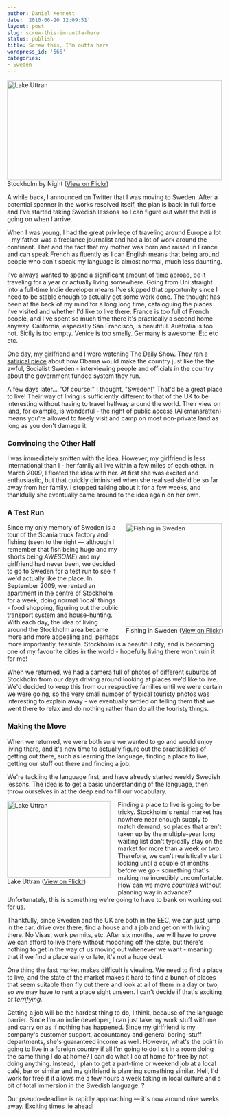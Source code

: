```yaml
---
author: Daniel Kennett
date: '2010-06-20 12:09:51'
layout: post
slug: screw-this-im-outta-here
status: publish
title: Screw this, I'm outta here
wordpress_id: '566'
categories:
- Sweden
---
```


<!--more--><div style="margin: auto;"><a title="Stockholm by Night by iKenndac, on Flickr" href="http://farm4.static.flickr.com/3492/3973029250_2c18a68412_b.jpg"><img src="http://farm4.static.flickr.com/3492/3973029250_2c18a68412.jpg" alt="Lake Uttran" width="500" height="232" align="left" /></a>
<p>Stockholm by Night (<a href="http://www.flickr.com/photos/ikenndac/3973029250/">View on Flickr</a>)</p>
</div>
<p>A while back, I announced on Twitter that I was moving to Sweden. After a potential spanner in the works resolved itself, the plan is back in full force and I've started taking Swedish lessons so I can figure out what the hell is going on when I arrive.</p>
<p>When I was young, I had the great privilege of traveling around Europe a lot - my father was a freelance journalist and had a lot of work around the continent. That and the fact that my mother was born and raised in France and can speak French as fluently as I can English means that being around people who don't speak my language is almost normal, much less daunting.</p>
<p>I've always wanted to spend a significant amount of time abroad, be it traveling for a year or actually living somewhere. Going from Uni straight into a full-time Indie developer means I've skipped that opportunity since I need to be stable enough to actually get some work done. The thought has been at the back of my mind for a long long time, cataloguing the places I've visited and whether I'd like to live there. France is too full of French people, and I've spent so much time there it's practically a second home anyway. California, especially San Francisco, is beautiful. Australia is too hot. Sicily is too empty. Venice is too smelly. Germany is awesome. Etc etc etc.</p>
<p>One day, my girlfriend and I were watching The Daily Show. They ran a <a href="http://fliiby.com/file/340955/kbeoyaki0z.html">satirical piece</a> about how Obama would make the country just like the the awful, Socialist Sweden - interviewing people and officials in the country about the government funded system they run.</p>
<p>A few days later… "Of course!" I thought, "Sweden!" That'd be a great place to live! Their way of living is sufficiently different to that of the UK to be interesting without having to travel halfway around the world. Their view on land, for example, is wonderful - the right of public access (Allemansrätten) means you're allowed to freely visit and camp on most non-private land as long as you don't damage it.</p>
<h3>Convincing the Other Half</h3>
<p>I was immediately smitten with the idea. However, my girlfriend is less international than I - her family all live within a few miles of each other. In March 2009, I floated the idea with her. At first she was excited and enthusiastic, but that quickly diminished when she realised she'd be so far away from her family. I stopped talking about it for a few weeks, and thankfully she eventually came around to the idea again on her own.</p>
<h3>A Test Run</h3>
<div style="float: right; margin: 0px 0px 0px 15px;"><a title="Fishing in Sweden by iKenndac, on Flickr" href="http://farm3.static.flickr.com/2476/4009055185_632fbb61fc_o.jpg"><img src="http://farm3.static.flickr.com/2476/4009055185_994e5eb1ec_m.jpg" alt="Fishing in Sweden" width="224" height="240" align="left" /></a>
<p>Fishing in Sweden (<a href="http://www.flickr.com/photos/ikenndac/4009055185/">View on Flickr</a>)</p>
</div>
<p>Since my only memory of Sweden is a tour of the Scania truck factory and fishing (seen to the right — although I remember that fish being huge and my shorts being <em>AWESOME</em>) and my girlfriend had never been, we decided to go to Sweden for a test run to see if we'd actually like the place. In September 2009, we rented an apartment in the centre of Stockholm for a week, doing normal 'local' things - food shopping, figuring out the public transport system and house-hunting. With each day, the idea of living around the Stockholm area became more and more appealing and, perhaps more importantly, feasible. Stockholm is a beautiful city, and is becoming one of my favourite cities in the world - hopefully living there won't ruin it for me!</p>
<p>When we returned, we had a camera full of photos of different suburbs of Stockholm from our days driving around looking at places we'd like to live. We'd decided to keep this from our respective families until we were certain we were going, so the very small number of typical touristy photos was interesting to explain away - we eventually settled on telling them that we went there to relax and do nothing rather than do all the touristy things.</p>
<h3>Making the Move</h3>
<p>When we returned, we were both sure we wanted to go and would enjoy living there, and it's now time to actually figure out the practicalities of getting out there, such as learning the language, finding a place to live, getting our stuff out there and finding a job.</p>
<p>We're tackling the language first, and have already started weekly Swedish lessons. The idea is to get a basic understanding of the language, then throw ourselves in at the deep end to fill our vocabulary.</p>
<div style="float: left; margin: 0px 15px 0px 0px;"><a title="Lake Uttran by iKenndac, on Flickr" href="http://farm3.static.flickr.com/2550/3973025972_136d11f2ee_b.jpg"><img src="http://farm3.static.flickr.com/2550/3973025972_136d11f2ee_m.jpg" alt="Lake Uttran" width="240" height="179" align="left" /></a>
<p>Lake Uttran (<a href="http://www.flickr.com/photos/ikenndac/3973025972/">View on Flickr</a>)</p>
</div>
<p>Finding a place to live is going to be tricky. Stockholm's rental market has nowhere near enough supply to match demand, so places that aren't taken up by the multiple-year long waiting list don't typically stay on the market for more than a week or two. Therefore, we can't realistically start looking until a couple of months before we go - something that's making me incredibly uncomfortable. How can we move <em>countries </em>without planning way in advance? Unfortunately, this is something we're going to have to bank on working out for us.</p>
<p>Thankfully, since Sweden and the UK are both in the EEC, we can just jump in the car, drive over there, find a house and a job and get on with living there. No Visas, work permits, etc. After six months, we will have to prove we can afford to live there without mooching off the state, but there's nothing to get in the way of us moving out whenever we want - meaning that if we find a place early or late, it's not a huge deal.</p>
<p>One thing the fast market makes difficult is viewing. We need to find a place to live, and the state of the market makes it hard to find a bunch of places that seem suitable then fly out there and look at all of them in a day or two, so we may have to rent a place sight unseen. I can't decide if that's exciting or <em>terrifying. </em></p>
<p>Getting a job will be the hardest thing to do, I think, because of the language barrier. Since I'm an indie developer, I can just take my work stuff with me and carry on as if nothing has happened. Since my girlfriend is my company's customer support, accountancy and general boring-stuff departments, she's guaranteed income as well. However, what's the point in going to live in a foreign country if all I'm going to do I sit in a room doing the same thing I do at home? I can do what I do at home for free by not doing anything. Instead, I plan to get a part-time or weekend job at a local café, bar or similar and my girlfriend is planning something similar. Hell, I'd work for free if it allows me a few hours a week taking in local culture and a bit of total immersion in the Swedish language. ?</p>
<p>Our pseudo-deadline is rapidly approaching — it's now around nine weeks away. Exciting times lie ahead!</p>